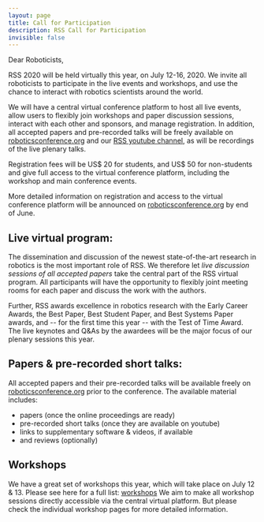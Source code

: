 ```yaml
---
layout: page
title: Call for Participation
description: RSS Call for Participation
invisible: false
---
```


Dear Roboticists,

RSS 2020 will be held virtually this year, on July 12-16, 2020. We
invite all roboticists to participate in the live events and
workshops, and use the chance to interact with robotics
scientists around the world.

We will have a central virtual conference platform to host all live
events, allow users to flexibly join workshops and paper discussion
sessions, interact with each other and sponsors, and manage
registration. In addition, all accepted papers and pre-recorded talks
will be freely available on [roboticsconference.org](https://roboticsconference.org) and our [RSS youtube
channel](https://www.youtube.com/channel/UCeEbAUGjtBlzmqWO5u6VeGg), as
will be recordings of the live plenary talks.

Registration fees will be US$ 20 for students, and US$ 50 for
non-students and give full access to the virtual conference platform,
including the workshop and main conference events.

More detailed information on registration and access to the virtual
conference platform will be announced on [roboticsconference.org](https://roboticsconference.org) by end
of June.


## Live virtual program:

The dissemination and discussion of the newest state-of-the-art
research in robotics is the most important role of RSS. We therefore
let *live discussion sessions of all accepted papers* take the central
part of the RSS virtual program. All participants will have the
opportunity to flexibly joint meeting rooms for each paper and discuss
the work with the authors.

Further, RSS awards excellence in robotics research with the Early
Career Awards, the Best Paper, Best Student Paper, and Best Systems
Paper awards, and -- for the first time this year -- with the Test of
Time Award. The live keynotes and Q&As by the awardees will be the
major focus of our plenary sessions this year.


## Papers & pre-recorded short talks:

All accepted papers and their pre-recorded talks will be available freely on
[roboticsconference.org](https://roboticsconference.org/program/papers/)
prior to the conference. The available material includes:

* papers (once the online proceedings are ready)
* pre-recorded short talks (once they are available on youtube)
* links to supplementary software & videos, if available
* and reviews (optionally)


## Workshops

We have a great set of workshops this year, which will take place on
July 12 & 13. Please see here for a full list:
[workshops](https://roboticsconference.org/program/workshops/)
We aim to make all workshop sessions directly accessible via the
central virtual platform. But please check the individual workshop
pages for more detailed information.
